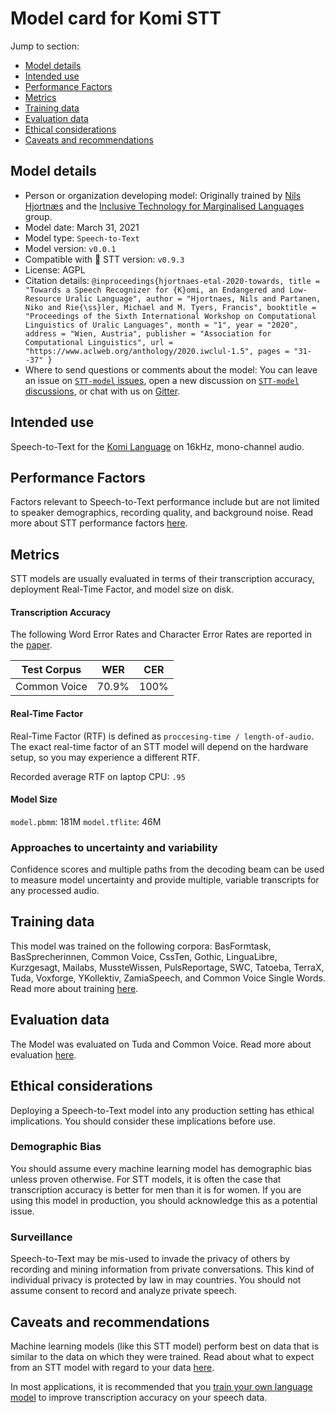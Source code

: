 # Model card for Komi STT

Jump to section:

- [Model details](#model-details)
- [Intended use](#intended-use)
- [Performance Factors](#performance-factors)
- [Metrics](#metrics)
- [Training data](#training-data)
- [Evaluation data](#evaluation-data)
- [Ethical considerations](#ethical-considerations)
- [Caveats and recommendations](#caveats-and-recommendations)

## Model details

- Person or organization developing model: Originally trained by [Nils Hjortnæs]() and the [Inclusive Technology for Marginalised Languages](https://itml.cl.indiana.edu/) group.
- Model date: March 31, 2021
- Model type: `Speech-to-Text`
- Model version: `v0.0.1`
- Compatible with 🐸 STT version: `v0.9.3`
- License: AGPL
- Citation details: `@inproceedings{hjortnaes-etal-2020-towards,
title = "Towards a Speech Recognizer for {K}omi, an Endangered and Low-Resource Uralic Language",
author = "Hjortnaes, Nils and Partanen, Niko and Rie{\ss}ler, Michael and M. Tyers, Francis",
booktitle = "Proceedings of the Sixth International Workshop on Computational Linguistics of Uralic Languages",
month = "1",
year = "2020",
address = "Wien, Austria",
publisher = "Association for Computational Linguistics",
url = "https://www.aclweb.org/anthology/2020.iwclul-1.5",
pages = "31--37"
}`
- Where to send questions or comments about the model: You can leave an issue on [`STT-model` issues](https://github.com/coqui-ai/STT-models/issues), open a new discussion on [`STT-model` discussions](https://github.com/coqui-ai/STT-models/discussions), or chat with us on [Gitter](https://gitter.im/coqui-ai/).

## Intended use

Speech-to-Text for the [Komi Language](https://en.wikipedia.org/wiki/Komi_language) on 16kHz, mono-channel audio.

## Performance Factors

Factors relevant to Speech-to-Text performance include but are not limited to speaker demographics, recording quality, and background noise. Read more about STT performance factors [here](https://stt.readthedocs.io/en/latest/DEPLOYMENT.html#how-will-a-model-perform-on-my-data).

## Metrics

STT models are usually evaluated in terms of their transcription accuracy, deployment Real-Time Factor, and model size on disk.

#### Transcription Accuracy

The following Word Error Rates and Character Error Rates are reported in the [paper](https://www.aclweb.org/anthology/2020.iwclul-1.5.pdf).

|Test Corpus|WER|CER|
|-----------|---|---|
|Common Voice|70.9\%|100\%|

#### Real-Time Factor

Real-Time Factor (RTF) is defined as `proccesing-time / length-of-audio`. The exact real-time factor of an STT model will depend on the hardware setup, so you may experience a different RTF.

Recorded average RTF on laptop CPU: `.95`

#### Model Size

`model.pbmm`: 181M
`model.tflite`: 46M

### Approaches to uncertainty and variability

Confidence scores and multiple paths from the decoding beam can be used to measure model uncertainty and provide multiple, variable transcripts for any processed audio.

## Training data

This model was trained on the following corpora: BasFormtask, BasSprecherinnen, Common Voice, CssTen, Gothic, LinguaLibre, Kurzgesagt, Mailabs, MussteWissen, PulsReportage, SWC, Tatoeba, TerraX, Tuda, Voxforge, YKollektiv, ZamiaSpeech, and Common Voice Single Words. Read more about training [here](https://gitlab.com/Jaco-Assistant/Scribosermo/-/tree/master#old-experiments).

## Evaluation data

The Model was evaluated on Tuda and Common Voice. Read more about evaluation [here](https://gitlab.com/Jaco-Assistant/Scribosermo/-/tree/master#old-experiments).

## Ethical considerations

Deploying a Speech-to-Text model into any production setting has ethical implications. You should consider these implications before use.

### Demographic Bias

You should assume every machine learning model has demographic bias unless proven otherwise. For STT models, it is often the case that transcription accuracy is better for men than it is for women. If you are using this model in production, you should acknowledge this as a potential issue.

### Surveillance

Speech-to-Text may be mis-used to invade the privacy of others by recording and mining information from private conversations. This kind of individual privacy is protected by law in may countries. You should not assume consent to record and analyze private speech.

## Caveats and recommendations

Machine learning models (like this STT model) perform best on data that is similar to the data on which they were trained. Read about what to expect from an STT model with regard to your data [here](https://stt.readthedocs.io/en/latest/DEPLOYMENT.html#how-will-a-model-perform-on-my-data). 

In most applications, it is recommended that you [train your own language model](https://stt.readthedocs.io/en/latest/LANGUAGE_MODEL.html) to improve transcription accuracy on your speech data.
